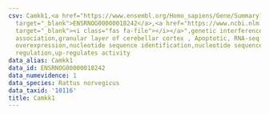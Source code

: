 ```yaml
---
csv: Camkk1,<a href="https://www.ensembl.org/Homo_sapiens/Gene/Summary?db=core;g=ENSRNOG00000018242"
  target="_blank">ENSRNOG00000018242</a>,<a href="https://www.ncbi.nlm.nih.gov/pubmed/30467350"
  target="_blank"><i class="fas fa-file"></i></a>",genetic interference,functional
  association,granular layer of cerebellar cortex , Apoptotic, RNA-seq assay, hsf-1
  overexpression,nucleotide sequence identification,nucleotide sequence identification,transcriptional
  regulation,up-regulates activity
data_alias: Camkk1
data_id: ENSRNOG00000018242
data_numevidence: 1
data_species: Rattus norvegicus
data_taxid: '10116'
title: Camkk1
---
```

